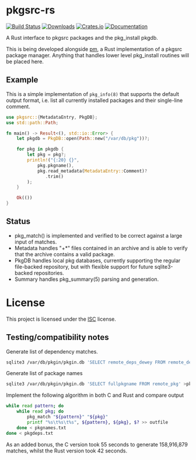 # pkgsrc-rs

[![Build Status](https://travis-ci.org/jperkin/pkgsrc-rs.svg)](https://travis-ci.org/jperkin/pkgsrc-rs)
[![Downloads](https://img.shields.io/crates/d/pkgsrc.svg)](https://crates.io/crates/pkgsrc)
[![Crates.io](https://img.shields.io/crates/v/pkgsrc.svg)](https://crates.io/crates/pkgsrc)
[![Documentation](https://docs.rs/pkgsrc/badge.svg)](https://docs.rs/pkgsrc)

A Rust interface to pkgsrc packages and the pkg\_install pkgdb.

This is being developed alongside [pm](https://github.com/jperkin/pm), a Rust
implementation of a pkgsrc package manager.  Anything that handles lower level
pkg\_install routines will be placed here.

## Example

This is a simple implementation of `pkg_info(8)` that supports the default
output format, i.e. list all currently installed packages and their single-line
comment.

```rust
use pkgsrc::{MetadataEntry, PkgDB};
use std::path::Path;

fn main() -> Result<(), std::io::Error> {
    let pkgdb = PkgDB::open(Path::new("/var/db/pkg"))?;

    for pkg in pkgdb {
        let pkg = pkg?;
        println!("{:20} {}",
            pkg.pkgname(),
            pkg.read_metadata(MetadataEntry::Comment)?
               .trim()
        );
    }

    Ok(())
}
```

## Status

* pkg\_match() is implemented and verified to be correct against a large input
  of matches.
* Metadata handles "+\*" files contained in an archive and is able to verify
  that the archive contains a valid package.
* PkgDB handles local pkg databases, currently supporting the regular
  file-backed repository, but with flexible support for future sqlite3-backed
  repositories.
* Summary handles pkg\_summary(5) parsing and generation.


# License

This project is licensed under the [ISC](https://opensource.org/licenses/ISC) license.

## Testing/compatibility notes

Generate list of dependency matches.

```bash
sqlite3 /var/db/pkgin/pkgin.db 'SELECT remote_deps_dewey FROM remote_deps' | sort | uniq > pkgdeps.txt
```

Generate list of package names

```bash
sqlite3 /var/db/pkgin/pkgin.db 'SELECT fullpkgname FROM remote_pkg' >pkgnames.txt
```

Implement the following algorithm in both C and Rust and compare output

```bash
while read pattern; do
    while read pkg; do
        pkg_match "${pattern}" "${pkg}"
        printf "%s\t%s\t%s", ${pattern}, ${pkg}, $? >> outfile
    done < pkgnames.txt
done < pkgdeps.txt
```

As an added bonus, the C version took 55 seconds to generate 158,916,879
matches, whilst the Rust version took 42 seconds.
